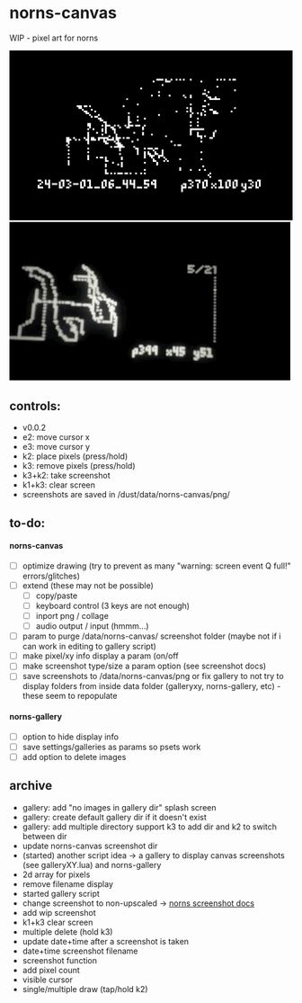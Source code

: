 # norns-canvas
 WIP - pixel art for norns

![screenshot](screenshot.png)
![gallery gif](gallery.gif)

## controls:
- v0.0.2
- e2: move cursor x
- e3: move cursor y
- k2: place pixels (press/hold)
- k3: remove pixels (press/hold)
- k3+k2: take screenshot 
- k1+k3: clear screen
- screenshots are saved in /dust/data/norns-canvas/png/

## to-do:
#### norns-canvas
- [ ] optimize drawing (try to prevent as many "warning: screen event Q full!" errors/glitches)
- [ ] extend (these may not be possible)
  - [ ] copy/paste
  - [ ] keyboard control (3 keys are not enough) 
  - [ ] inport png / collage
  - [ ] audio output / input (hmmm...)
- [ ] param to purge /data/norns-canvas/ screenshot folder (maybe not if i can work in editing to gallery script)
- [ ] make pixel/xy info display a param (on/off
- [ ] make screenshot type/size a param option (see screenshot docs)
- [ ] save screenshots to /data/norns-canvas/png or fix gallery to not try to display folders from inside data folder (galleryxy, norns-gallery, etc) - these seem to repopulate 
#### norns-gallery
- [ ] option to hide display info
- [ ] save settings/galleries as params so psets work
- [ ] add option to delete images

## archive
- gallery: add "no images in gallery dir" splash screen
- gallery: create default gallery dir if it doesn't exist
- gallery: add multiple directory support k3 to add dir and k2 to switch between dir
- update norns-canvas screenshot dir
- (started) another script idea -> a gallery to display canvas screenshots (see galleryXY.lua) and norns-gallery
- 2d array for pixels
- remove filename display
- started gallery script
- change screenshot to non-upscaled -> [norns screenshot docs](https://monome.org/docs/norns/help/data/#png)
- add wip screenshot
- k1+k3 clear screen
- multiple delete (hold k3)
- update date+time after a screenshot is taken
- date+time screenshot filename
- screenshot function
- add pixel count
- visible cursor
- single/multiple draw (tap/hold k2)
